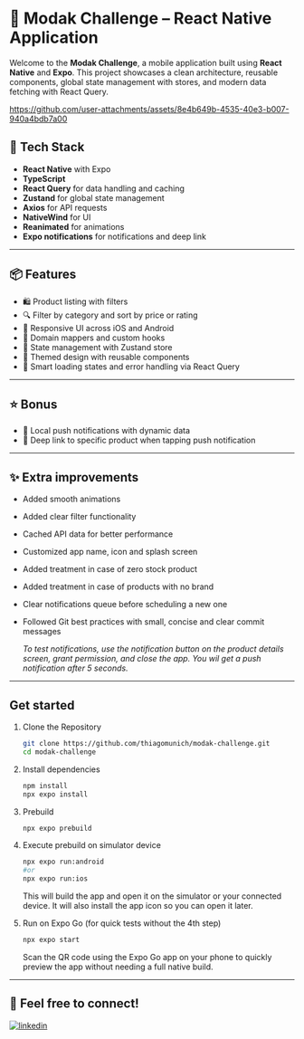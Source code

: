 # 🏡 Modak Challenge – React Native Application

Welcome to the **Modak Challenge**, a mobile application built using **React Native** and **Expo**. This project showcases a clean architecture, reusable components, global state management with stores, and modern data fetching with React Query.

https://github.com/user-attachments/assets/8e4b649b-4535-40e3-b007-940a4bdb7a00

## 🚀 Tech Stack

- **React Native** with Expo
- **TypeScript**
- **React Query** for data handling and caching
- **Zustand** for global state management
- **Axios** for API requests
- **NativeWind** for UI
- **Reanimated** for animations
- **Expo notifications** for notifications and deep link

---

## 📦 Features

- 🛍️ Product listing with filters
- 🔍 Filter by category and sort by price or rating
- 📲 Responsive UI across iOS and Android
- 🧱 Domain mappers and custom hooks
- 🔄 State management with Zustand store
- 🎨 Themed design with reusable components
- 🧠 Smart loading states and error handling via React Query

---

## ⭐ Bonus

- 🔔 Local push notifications with dynamic data
- 🔗 Deep link to specific product when tapping push notification

---

## ✨ Extra improvements

- Added smooth animations
- Added clear filter functionality
- Cached API data for better performance
- Customized app name, icon and splash screen
- Added treatment in case of zero stock product
- Added treatment in case of products with no brand
- Clear notifications queue before scheduling a new one
- Followed Git best practices with small, concise and clear commit messages

   *To test notifications, use the notification button on the product details screen, grant permission, and close the app. You wil get a push notification after 5 seconds.*

---

## Get started

1. Clone the Repository

   ```bash
   git clone https://github.com/thiagomunich/modak-challenge.git
   cd modak-challenge
   ```

2. Install dependencies

   ```bash
   npm install
   npx expo install
   ```

3. Prebuild

   ```bash
   npx expo prebuild
   ```
   
4. Execute prebuild on simulator device
   ```bash
   npx expo run:android 
   #or 
   npx expo run:ios
   ```
   This will build the app and open it on the simulator or your connected device. It will also install the app icon so you can open it later.

5. Run on Expo Go (for quick tests without the 4th step)
   ```bash
   npx expo start
   ```
   Scan the QR code using the Expo Go app on your phone to quickly preview the app without needing a full native build.

---

## 🔗 Feel free to connect!

[![linkedin](https://img.shields.io/badge/linkedin-0A66C2?style=for-the-badge&logo=linkedin&logoColor=white)](https://www.linkedin.com/in/thiagomunich)
